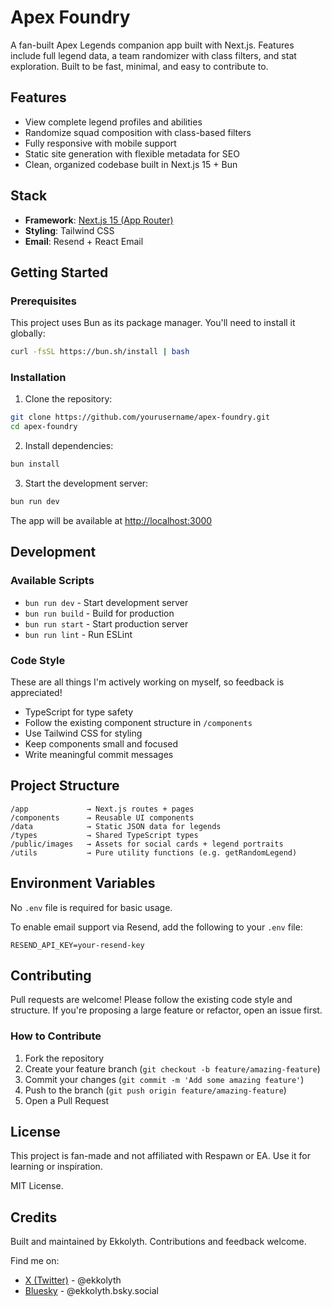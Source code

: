 # Apex Foundry

A fan-built Apex Legends companion app built with Next.js. Features include full legend data, a team randomizer with class filters, and stat exploration. Built to be fast, minimal, and easy to contribute to.

## Features

- View complete legend profiles and abilities
- Randomize squad composition with class-based filters
- Fully responsive with mobile support
- Static site generation with flexible metadata for SEO
- Clean, organized codebase built in Next.js 15 + Bun

## Stack

- **Framework**: [Next.js 15 (App Router)](https://nextjs.org/docs/app)
- **Styling**: Tailwind CSS
- **Email**: Resend + React Email

## Getting Started

### Prerequisites

This project uses Bun as its package manager. You'll need to install it globally:

```bash
curl -fsSL https://bun.sh/install | bash
```

### Installation

1. Clone the repository:

```bash
git clone https://github.com/yourusername/apex-foundry.git
cd apex-foundry
```

2. Install dependencies:

```bash
bun install
```

3. Start the development server:

```bash
bun run dev
```

The app will be available at [http://localhost:3000](http://localhost:3000)

## Development

### Available Scripts

- `bun run dev` - Start development server
- `bun run build` - Build for production
- `bun run start` - Start production server
- `bun run lint` - Run ESLint

### Code Style

These are all things I'm actively working on myself, so feedback is appreciated!

- TypeScript for type safety
- Follow the existing component structure in `/components`
- Use Tailwind CSS for styling
- Keep components small and focused
- Write meaningful commit messages

## Project Structure

```
/app             → Next.js routes + pages
/components      → Reusable UI components
/data            → Static JSON data for legends
/types           → Shared TypeScript types
/public/images   → Assets for social cards + legend portraits
/utils           → Pure utility functions (e.g. getRandomLegend)
```

## Environment Variables

No `.env` file is required for basic usage.

To enable email support via Resend, add the following to your `.env` file:

```env
RESEND_API_KEY=your-resend-key
```

## Contributing

Pull requests are welcome! Please follow the existing code style and structure. If you're proposing a large feature or refactor, open an issue first.

### How to Contribute

1. Fork the repository
2. Create your feature branch (`git checkout -b feature/amazing-feature`)
3. Commit your changes (`git commit -m 'Add some amazing feature'`)
4. Push to the branch (`git push origin feature/amazing-feature`)
5. Open a Pull Request

## License

This project is fan-made and not affiliated with Respawn or EA. Use it for learning or inspiration.

MIT License.

## Credits

Built and maintained by Ekkolyth. Contributions and feedback welcome.

Find me on:

- [X (Twitter)](https://twitter.com/ekkolyth) - @ekkolyth
- [Bluesky](https://bsky.app/profile/ekkolyth.bsky.social) - @ekkolyth.bsky.social
